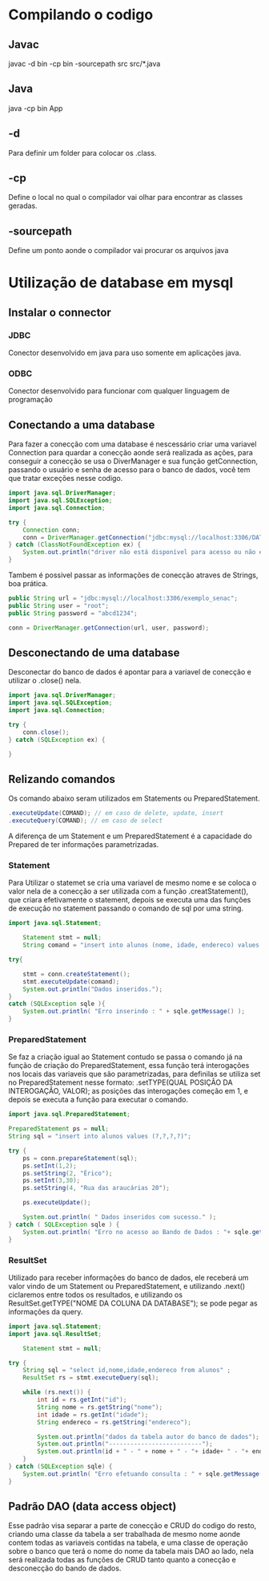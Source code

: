 # Compilando o codigo

## Javac

javac -d bin -cp bin -sourcepath src src/\*.java

## Java

java -cp bin App

## -d

Para definir um folder para colocar os .class.

## -cp

Define o local no qual o compilador vai olhar para encontrar as classes geradas.

## -sourcepath

Define um ponto aonde o compilador vai procurar os arquivos java

# Utilização de database em mysql

## Instalar o connector

### JDBC

Conector desenvolvido em java para uso somente em aplicações java.

### ODBC

Conector desenvolvido para funcionar com qualquer linguagem de programação

## Conectando a uma database

Para fazer a conecção com uma database é nescessário criar uma variavel Connection para quardar a conecção aonde será realizada as ações, para conseguir a conecção se usa o DiverManager e sua função getConnection, passando o usuário e senha de acesso para o banco de dados, você tem que tratar exceções nesse codigo.

```JAVA
import java.sql.DriverManager;
import java.sql.SQLException;
import java.sql.Connection;

try {
    Connection conn;
    conn = DriverManager.getConnection("jdbc:mysql://localhost:3306/DATA_BASE","USER","PASSWORD");
} catch (ClassNotFoundException ex) {
    System.out.println("driver não está disponível para acesso ou não existe");
}
```

Tambem é possivel passar as informações de conecção atraves de Strings, boa prática.

```JAVA
public String url = "jdbc:mysql://localhost:3306/exemplo_senac";
public String user = "root";
public String password = "abcd1234";

conn = DriverManager.getConnection(url, user, password);

```

## Desconectando de uma database

Desconectar do banco de dados é apontar para a variavel de conecção e utilizar o .close() nela.

```JAVA
import java.sql.DriverManager;
import java.sql.SQLException;
import java.sql.Connection;

try {
    conn.close();
} catch (SQLException ex) {

}
```

## Relizando comandos

Os comando abaixo seram utilizados em Statements ou PreparedStatement.

```JAVA
.executeUpdate(COMAND); // em caso de delete, update, insert
.executeQuery(COMAND); // em caso de select
```

A diferença de um Statement e um PreparedStatement é a capacidade do Prepared de ter informações parametrizadas.

### Statement

Para Utilizar o statemet se cria uma variavel de mesmo nome e se coloca o valor nela de a conecção a ser utilizada com a função .creatStatement(), que criara efetivamente o statement, depois se executa uma das funções de execução no statement passando o comando de sql por uma string.

```JAVA
import java.sql.Statement;

    Statement stmt = null;
    String comand = "insert into alunos (nome, idade, endereco) values ('Ana','23','Rua 7 de setembro 826')";

try{

    stmt = conn.createStatement();
    stmt.executeUpdate(comand);
    System.out.println("Dados inseridos.");
}
catch (SQLException sqle ){
    System.out.println( "Erro inserindo : " + sqle.getMessage() );
}
```

### PreparedStatement

Se faz a criação igual ao Statement contudo se passa o comando já na função de criação do PreparedStatement, essa função terá interogações nos locais das variaveis que são parametrizadas, para definilas se utiliza set no PreparedStatement nesse formato: .setTYPE(QUAL POSIÇÂO DA INTEROGAÇÂO, VALOR); as posições das interogações começão em 1, e depois se executa a função para executar o comando.

```JAVA
import java.sql.PreparedStatement;

PreparedStatement ps = null;
String sql = "insert into alunos values (?,?,?,?)";

try {
    ps = conn.prepareStatement(sql);
    ps.setInt(1,2);
    ps.setString(2, "Érico");
    ps.setInt(3,30);
    ps.setString(4, "Rua das araucárias 20");

    ps.executeUpdate();

    System.out.println( " Dados inseridos com sucesso." );
} catch ( SQLException sqle ) {
    System.out.println( "Erro no acesso ao Bando de Dados : "+ sqle.getMessage());
}
```

### ResultSet

Utilizado para receber informações do banco de dados, ele receberá um valor vindo de um Statement ou PreparedStatement, e utilizando .next() ciclaremos entre todos os resultados,
e utilizando os ResultSet.getTYPE("NOME DA COLUNA DA DATABASE"); se pode pegar as informações da query.

```JAVA
import java.sql.Statement;
import java.sql.ResultSet;

    Statement stmt = null;

try {
    String sql = "select id,nome,idade,endereco from alunos" ;
    ResultSet rs = stmt.executeQuery(sql);

    while (rs.next()) {
        int id = rs.getInt("id");
        String nome = rs.getString("nome");
        int idade = rs.getInt("idade");
        String endereco = rs.getString("endereco");

        System.out.println("dados da tabela autor do banco de dados");
        System.out.println("--------------------------");
        System.out.println(id + " - " + nome + " - "+ idade+ " - "+ endereco);
    }
} catch (SQLException sqle) {
    System.out.println( "Erro efetuando consulta : " + sqle.getMessage() );
}
```

## Padrão DAO (data access object)

Esse padrão visa separar a parte de conecção e CRUD do codigo do resto, criando uma classe da tabela a ser trabalhada de mesmo nome aonde contem todas as variaveis contidas na tabela, e uma classe de operação sobre o banco que terá o nome do nome da tabela mais DAO ao lado, nela será realizada todas as funções de CRUD tanto quanto a conecção e desconecção do bando de dados.
